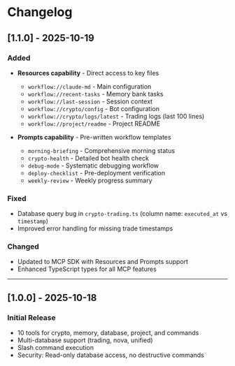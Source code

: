 # Changelog

## [1.1.0] - 2025-10-19

### Added
- **Resources capability** - Direct access to key files
  - `workflow://claude-md` - Main configuration
  - `workflow://recent-tasks` - Memory bank tasks
  - `workflow://last-session` - Session context
  - `workflow://crypto/config` - Bot configuration
  - `workflow://crypto/logs/latest` - Trading logs (last 100 lines)
  - `workflow://project/readme` - Project README

- **Prompts capability** - Pre-written workflow templates
  - `morning-briefing` - Comprehensive morning status
  - `crypto-health` - Detailed bot health check
  - `debug-mode` - Systematic debugging workflow
  - `deploy-checklist` - Pre-deployment verification
  - `weekly-review` - Weekly progress summary

### Fixed
- Database query bug in `crypto-trading.ts` (column name: `executed_at` vs `timestamp`)
- Improved error handling for missing trade timestamps

### Changed
- Updated to MCP SDK with Resources and Prompts support
- Enhanced TypeScript types for all MCP features

---

## [1.0.0] - 2025-10-18

### Initial Release
- 10 tools for crypto, memory, database, project, and commands
- Multi-database support (trading, nova, unified)
- Slash command execution
- Security: Read-only database access, no destructive commands
